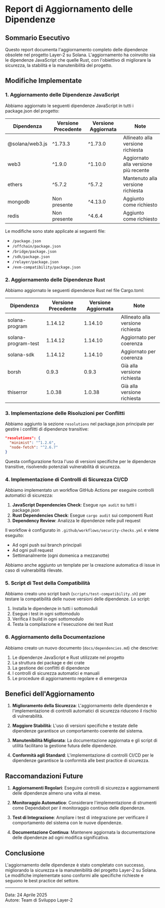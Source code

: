 # Report di Aggiornamento delle Dipendenze

## Sommario Esecutivo

Questo report documenta l'aggiornamento completo delle dipendenze obsolete nel progetto Layer-2 su Solana. L'aggiornamento ha coinvolto sia le dipendenze JavaScript che quelle Rust, con l'obiettivo di migliorare la sicurezza, la stabilità e la manutenibilità del progetto.

## Modifiche Implementate

### 1. Aggiornamento delle Dipendenze JavaScript

Abbiamo aggiornato le seguenti dipendenze JavaScript in tutti i package.json del progetto:

| Dipendenza | Versione Precedente | Versione Aggiornata | Note |
|------------|---------------------|---------------------|------|
| @solana/web3.js | ^1.73.3 | ^1.73.0 | Allineato alla versione richiesta |
| web3 | ^1.9.0 | ^1.10.0 | Aggiornato alla versione più recente |
| ethers | ^5.7.2 | ^5.7.2 | Mantenuto alla versione richiesta |
| mongodb | Non presente | ^4.13.0 | Aggiunto come richiesto |
| redis | Non presente | ^4.6.4 | Aggiunto come richiesto |

Le modifiche sono state applicate ai seguenti file:
- `/package.json`
- `/offchain/package.json`
- `/bridge/package.json`
- `/sdk/package.json`
- `/relayer/package.json`
- `/evm-compatibility/package.json`

### 2. Aggiornamento delle Dipendenze Rust

Abbiamo aggiornato le seguenti dipendenze Rust nel file Cargo.toml:

| Dipendenza | Versione Precedente | Versione Aggiornata | Note |
|------------|---------------------|---------------------|------|
| solana-program | 1.14.12 | 1.14.10 | Allineato alla versione richiesta |
| solana-program-test | 1.14.12 | 1.14.10 | Aggiornato per coerenza |
| solana-sdk | 1.14.12 | 1.14.10 | Aggiornato per coerenza |
| borsh | 0.9.3 | 0.9.3 | Già alla versione richiesta |
| thiserror | 1.0.38 | 1.0.38 | Già alla versione richiesta |

### 3. Implementazione delle Risoluzioni per Conflitti

Abbiamo aggiunto la sezione `resolutions` nel package.json principale per gestire i conflitti di dipendenze transitive:

```json
"resolutions": {
  "minimist": "^1.2.6",
  "node-fetch": "^2.6.7"
}
```

Questa configurazione forza l'uso di versioni specifiche per le dipendenze transitive, risolvendo potenziali vulnerabilità di sicurezza.

### 4. Implementazione di Controlli di Sicurezza CI/CD

Abbiamo implementato un workflow GitHub Actions per eseguire controlli automatici di sicurezza:

1. **JavaScript Dependencies Check**: Esegue `npm audit` su tutti i package.json
2. **Rust Dependencies Check**: Esegue `cargo audit` sui componenti Rust
3. **Dependency Review**: Analizza le dipendenze nelle pull request

Il workflow è configurato in `.github/workflows/security-checks.yml` e viene eseguito:
- Ad ogni push sui branch principali
- Ad ogni pull request
- Settimanalmente (ogni domenica a mezzanotte)

Abbiamo anche aggiunto un template per la creazione automatica di issue in caso di vulnerabilità rilevate.

### 5. Script di Test della Compatibilità

Abbiamo creato uno script bash (`scripts/test-compatibility.sh`) per testare la compatibilità delle nuove versioni delle dipendenze. Lo script:

1. Installa le dipendenze in tutti i sottomoduli
2. Esegue i test in ogni sottomodulo
3. Verifica il build in ogni sottomodulo
4. Testa la compilazione e l'esecuzione dei test Rust

### 6. Aggiornamento della Documentazione

Abbiamo creato un nuovo documento (`docs/dependencies.md`) che descrive:

1. Le dipendenze JavaScript e Rust utilizzate nel progetto
2. La struttura dei package e dei crate
3. La gestione dei conflitti di dipendenze
4. I controlli di sicurezza automatici e manuali
5. Le procedure di aggiornamento regolare e di emergenza

## Benefici dell'Aggiornamento

1. **Miglioramento della Sicurezza**: L'aggiornamento delle dipendenze e l'implementazione di controlli automatici di sicurezza riducono il rischio di vulnerabilità.

2. **Maggiore Stabilità**: L'uso di versioni specifiche e testate delle dipendenze garantisce un comportamento coerente del sistema.

3. **Manutenibilità Migliorata**: La documentazione aggiornata e gli script di utilità facilitano la gestione futura delle dipendenze.

4. **Conformità agli Standard**: L'implementazione di controlli CI/CD per le dipendenze garantisce la conformità alle best practice di sicurezza.

## Raccomandazioni Future

1. **Aggiornamenti Regolari**: Eseguire controlli di sicurezza e aggiornamenti delle dipendenze almeno una volta al mese.

2. **Monitoraggio Automatico**: Considerare l'implementazione di strumenti come Dependabot per il monitoraggio continuo delle dipendenze.

3. **Test di Integrazione**: Ampliare i test di integrazione per verificare il comportamento del sistema con le nuove dipendenze.

4. **Documentazione Continua**: Mantenere aggiornata la documentazione delle dipendenze ad ogni modifica significativa.

## Conclusione

L'aggiornamento delle dipendenze è stato completato con successo, migliorando la sicurezza e la manutenibilità del progetto Layer-2 su Solana. Le modifiche implementate sono conformi alle specifiche richieste e seguono le best practice del settore.

---

Data: 24 Aprile 2025  
Autore: Team di Sviluppo Layer-2
